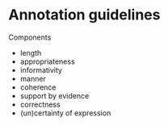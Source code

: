 # Annotation guidelines

Components
- length
- appropriateness
- informativity
- manner
- coherence
- support by evidence
- correctness
- (un)certainty of expression
